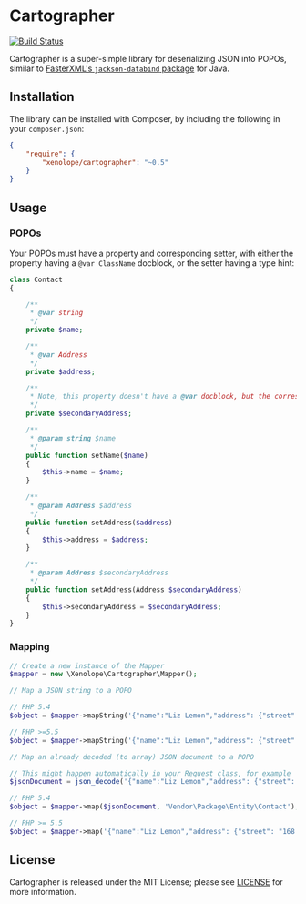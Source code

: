 Cartographer
============

[![Build Status](https://travis-ci.org/jonjomckay/cartographer.svg)](https://travis-ci.org/jonjomckay/cartographer)

Cartographer is a super-simple library for deserializing JSON into POPOs, similar to [FasterXML's `jackson-databind` package](https://github.com/FasterXML/jackson-databind) for Java.

## Installation

The library can be installed with Composer, by including the following in your `composer.json`:

```json
{
    "require": {
        "xenolope/cartographer": "~0.5"
    }
}
```

## Usage

### POPOs

Your POPOs must have a property and corresponding setter, with either the property having a `@var ClassName` docblock, or the setter having a type hint:

```php
class Contact
{

    /**
     * @var string
     */
    private $name;

    /**
     * @var Address
     */
    private $address;

    /**
     * Note, this property doesn't have a @var docblock, but the corresponding setter below *does* have a type hint
     */
    private $secondaryAddress;

    /**
     * @param string $name
     */
    public function setName($name)
    {
        $this->name = $name;
    }

    /**
     * @param Address $address
     */
    public function setAddress($address)
    {
        $this->address = $address;
    }

    /**
     * @param Address $secondaryAddress
     */
    public function setAddress(Address $secondaryAddress)
    {
        $this->secondaryAddress = $secondaryAddress;
    }
}
```

### Mapping

```php
// Create a new instance of the Mapper
$mapper = new \Xenolope\Cartographer\Mapper();

// Map a JSON string to a POPO

// PHP 5.4
$object = $mapper->mapString('{"name":"Liz Lemon","address": {"street": "168 Riverside Drive","city": "New York"}}', 'Vendor\Package\Entity\Contact');

// PHP >=5.5
$object = $mapper->mapString('{"name":"Liz Lemon","address": {"street": "168 Riverside Drive","city": "New York"}}', Contact::class);

// Map an already decoded (to array) JSON document to a POPO

// This might happen automatically in your Request class, for example
$jsonDocument = json_decode('{"name":"Liz Lemon","address": {"street": "168 Riverside Drive","city": "New York"}}', true);

// PHP 5.4
$object = $mapper->map($jsonDocument, 'Vendor\Package\Entity\Contact');

// PHP >= 5.5
$object = $mapper->map('{"name":"Liz Lemon","address": {"street": "168 Riverside Drive","city": "New York"}}', Contact::class);
```

## License

Cartographer is released under the MIT License; please see [LICENSE](LICENSE) for more information.
